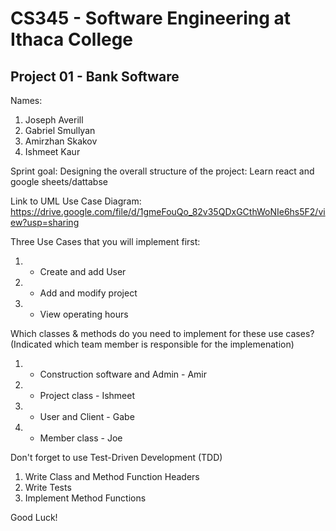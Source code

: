 # CS345 - Software Engineering at Ithaca College
## Project 01 - Bank Software

Names:
1. Joseph Averill
2. Gabriel Smullyan
3. Amirzhan Skakov
4. Ishmeet Kaur

Sprint goal:
Designing the overall structure of the project:
Learn react and google sheets/dattabse

Link to UML Use Case Diagram:
https://drive.google.com/file/d/1gmeFouQo_82v35QDxGCthWoNIe6hs5F2/view?usp=sharing

Three Use Cases that you will implement first:
1. - Create and add User
2. - Add and modify project
3. - View operating hours

Which classes & methods do you need to implement for these use cases?
(Indicated which team member is responsible for the implemenation)
1. - Construction software and Admin - Amir
2. - Project class - Ishmeet
3. - User and Client - Gabe
4. - Member class - Joe


Don't forget to use Test-Driven Development (TDD)
1. Write Class and Method Function Headers
2. Write Tests
3. Implement Method Functions




Good Luck!


